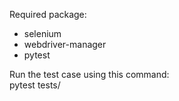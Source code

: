 Required package:<br />
- selenium<br />
- webdriver-manager<br />
- pytest<br />

Run the test case using this command:<br />
pytest tests/
